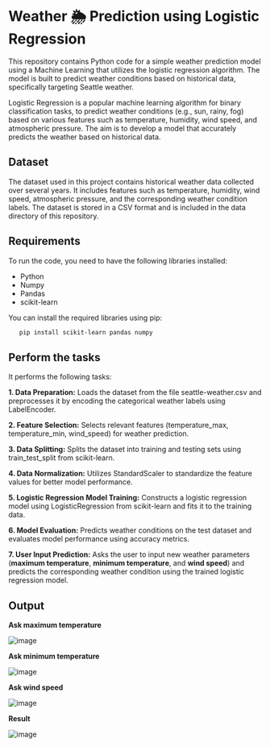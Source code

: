 # Weather 🌦️ Prediction using Logistic Regression

This repository contains Python code for a simple weather prediction model using a Machine Learning that utilizes the logistic regression algorithm. The model is built to predict weather conditions based on historical data, specifically targeting Seattle weather.

Logistic Regression is a popular machine learning algorithm for binary classification tasks, to predict weather conditions (e.g., sun, rainy, fog) based on various features such as temperature, humidity, wind speed, and atmospheric pressure. The aim is to develop a model that accurately predicts the weather based on historical data.

## Dataset

The dataset used in this project contains historical weather data collected over several years. It includes features such as temperature, humidity, wind speed, atmospheric pressure, and the corresponding weather condition labels. The dataset is stored in a CSV format and is included in the data directory of this repository.

## Requirements

To run the code, you need to have the following libraries installed:

- Python
- Numpy
- Pandas
- scikit-learn

You can install the required libraries using pip:

```bash
   pip install scikit-learn pandas numpy
```

## Perform the tasks

It performs the following tasks:

**1. Data Preparation:** Loads the dataset from the file seattle-weather.csv and preprocesses it by encoding the categorical weather labels using LabelEncoder.

**2. Feature Selection:** Selects relevant features (temperature_max, temperature_min, wind_speed) for weather prediction.

**3. Data Splitting:** Splits the dataset into training and testing sets using train_test_split from scikit-learn.

**4. Data Normalization:** Utilizes StandardScaler to standardize the feature values for better model performance.

**5. Logistic Regression Model Training:** Constructs a logistic regression model using LogisticRegression from scikit-learn and fits it to the training data.

**6. Model Evaluation:** Predicts weather conditions on the test dataset and evaluates model performance using accuracy metrics.

**7. User Input Prediction:** Asks the user to input new weather parameters (**maximum temperature**, **minimum temperature**, and **wind speed**) and predicts the corresponding weather condition using the trained logistic regression model.

## Output

**Ask maximum temperature**

![image](https://github.com/Vicky9890/Weather_Prediction_Analysis/assets/138276603/82ba05f5-cfc7-4179-8c3e-6244c3935d15)

**Ask minimum temperature**

![image](https://github.com/Vicky9890/Weather_Prediction_Analysis/assets/138276603/42956b0a-4056-4c5c-84eb-fd12297fc1c4)

**Ask wind speed**

![image](https://github.com/Vicky9890/Weather_Prediction_Analysis/assets/138276603/4888ecc5-7536-4e4a-96b3-4203cb64ceb5)

**Result**

![image](https://github.com/Vicky9890/Weather_Prediction_Analysis/assets/138276603/d2670646-ad30-4c12-ab08-498f262bf87b)
